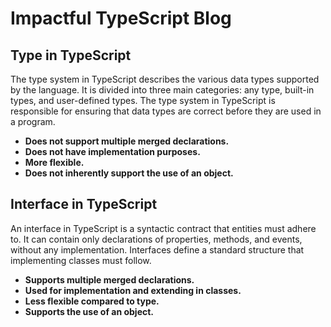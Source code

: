 # Impactful TypeScript Blog

## Type in TypeScript

The type system in TypeScript describes the various data types supported by the language. It is divided into three main categories: any type, built-in types, and user-defined types. The type system in TypeScript is responsible for ensuring that data types are correct before they are used in a program.

- **Does not support multiple merged declarations.**
- **Does not have implementation purposes.**
- **More flexible.**
- **Does not inherently support the use of an object.**
  

##  Interface in TypeScript

An interface in TypeScript is a syntactic contract that entities must adhere to. It can contain only declarations of properties, methods, and events, without any implementation. Interfaces define a standard structure that implementing classes must follow.

- **Supports multiple merged declarations.**
- **Used for implementation and extending in classes.**
- **Less flexible compared to type.**
- **Supports the use of an object.**

  
